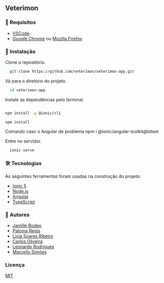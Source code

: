 ## Veterimon

### 🏁 Requisitos

* [VSCode](https://code.visualstudio.com/).
* [Google Chrome](https://www.google.com/chrome/) ou [Mozilla Firefox](https://www.mozilla.org/en-US/firefox/new/)


### 🎲 Instalação

Clone o repositório.

```bash
  git clone https://github.com/veterimon/veterimon-app.git
```

Vá para o diretório do projeto.

```bash
  cd veterimon-app
```

Instale as dependências pelo terminal.

```bash

npm install -g @ionic/cli

npm install
```
Comando caso o Angular de problema 
npm i @ionic/angular-toolkit@latest

Entre no servidor.

```bash
  ionic serve
```

### 🛠 Tecnologias

As seguintes ferramentas foram usadas na construção do projeto:

- [Ionic 5](https://ionicframework.com/)
- [Node.js](https://nodejs.org/en/)
- [Angular](https://angular.io/)
- [TypeScript](https://www.typescriptlang.org/)

### 🚀 Autores

- [Jamille Bodeo](https://github.com/sothiis)
- [Paloma Regis](https://github.com/Paloma-Regis-Ferreira)
- [Livia Soares Ribeiro](https://github.com/LivsSR)
- [Carlos Oliveira](https://github.com/CarlosDanielSantosOliveira)
- [Leonardo Rodrigues](https://github.com/rodrigues-leo97)
- [Marcello Simões](https://github.com/marcellossf)


### Licença

[MIT](https://choosealicense.com/licenses/mit/)

